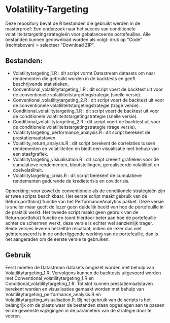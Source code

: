 # Volatility-Targeting
Deze repository bevat de R bestanden die gebruikt werden in de masterproef: Een onderzoek naar het succes van conditionele volatiliteitstargetingstrategieën voor gebalanceerde portefeuilles. Alle bestanden kunnen gedownload worden als volgt: druk op "Code" (rechtsboven) > selecteer "Download ZIP".
## Bestanden:
 - Volatilitytargeting_1.R : dit script vormt Datastream datasets om naar rendementen die gebruikt worden in de backtests en geeft beschrijvende statistieken.
 - Conventional_volatilitytargeting_1.R : dit script voert de backtest uit voor de conventionele volatiliteitstargetingstrategie (snelle versie). 
 - Conventional_volatilitytargeting_2.R : dit script voert de backtest uit voor de conventionele volatiliteitstargetingstrategie (trage versie).
 - Conditional_volatilitytargeting_1.R : dit script voert de backtest uit voor de conditionele volatiliteitstargetingstrategie (snelle versie).
 - Conditional_volatilitytargeting_2.R : dit script voert de backtest uit voor de conditionele volatiliteitstargetingstrategie (trage versie).
 - Volatilitytargeting_performance_analysis.R : dit script berekent de prestatiemaatstaven. 
 - Volatility_return_analysis.R : dit script berekent de correlaties tussen rendementen en volatiliteiten en biedt een visualisatie met behulp van een staafgrafiek.
 - Volatilitytargeting_visiualisation.R : dit script creëert grafieken voor de cumulatieve rendementen, blootstellingen, gerealiseerde volatiliteit en doelvolatiliteit.
 - Volatilitytargeting_crisis.R : dit script berekent de cumulatieve rendementen gedurende de kredietcrisis en covidcrisis.

Opmerking: voor zowel de conventionele als de conditionele strategieën zijn er twee scripts beschikbaar. Het eerste script maakt gebruik van de Return.portfolio() functie van het PerformanceAnalytics pakket. Deze versie is sneller maar geeft de lezer geen duidelijk beeld van hoe de portefeuille in de praktijk werkt. Het tweede script maakt geen gebruik van de Return.portfolio() functie en toont hierdoor beter aan hoe de portefeuille achter de schermen werkt, deze versie is echter wel aanzienlijk trager. Beide versies leveren hetzelfde resultaat, indien de lezer dus niet geïnteresseerd is in de onderliggende werking van de portefeuille, dan is het aangeraden om de eerste versie te gebruiken.
## Gebruik
Eerst moeten de Datastream datasets omgezet worden met behulp van Volatilitytargeting_1.R. Vervolgens kunnen de backtests uitgevoerd worden met Conventional_volatilitytargeting_1.R en Conditional_volatilitytargeting_1.R. Tot slot kunnen prestatiemaatstaven berekent worden en visualisaties gemaakt worden met behulp van Volatilitytargeting_performance_analysis.R en Volatilitytargeting_visiualisation.R. Bij het gebruik van de scripts is het belangrijk om de plaats waar de bestanden staan opgeslagen aan te passen en de gewenste wijzigingen in de parameters van de strategie door te voeren.   

